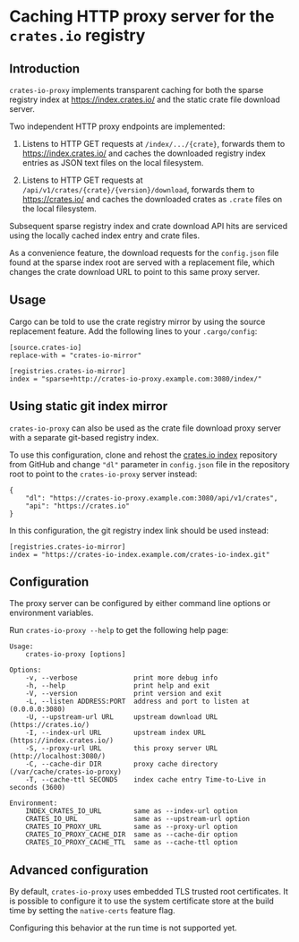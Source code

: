 Caching HTTP proxy server for the `crates.io` registry
======================================================

Introduction
------------

`crates-io-proxy` implements transparent caching for both
the sparse registry index at <https://index.crates.io/> and
the static crate file download server.

Two independent HTTP proxy endpoints are implemented:

1. Listens to HTTP GET requests at `/index/.../{crate}`,
   forwards them to <https://index.crates.io/> and caches the downloaded registry
   index entries as JSON text files on the local filesystem.

2. Listens to HTTP GET requests at `/api/v1/crates/{crate}/{version}/download`,
   forwards them to <https://crates.io/> and caches the downloaded crates as
   `.crate` files on the local filesystem.

Subsequent sparse registry index and crate download API hits are serviced
using the locally cached index entry and crate files.

As a convenience feature, the download requests for the `config.json` file
found at the sparse index root are served with a replacement file,
which changes the crate download URL to point to this same proxy server.

Usage
-----

Cargo can be told to use the crate registry mirror by using the source
replacement feature. Add the following lines to your `.cargo/config`:

```
[source.crates-io]
replace-with = "crates-io-mirror"

[registries.crates-io-mirror]
index = "sparse+http://crates-io-proxy.example.com:3080/index/"
```

Using static git index mirror
-----------------------------

`crates-io-proxy` can also be used as the crate file download proxy server
with a separate git-based registry index.

To use this configuration, clone and rehost the [crates.io index] repository
from GitHub and change `"dl"` parameter in `config.json` file in
the repository root to point to the `crates-io-proxy` server instead:

```
{
    "dl": "https://crates-io-proxy.example.com:3080/api/v1/crates",
    "api": "https://crates.io"
}
```

In this configuration, the git registry index link should be used instead:

```
[registries.crates-io-mirror]
index = "https://crates-io-index.example.com/crates-io-index.git"
```

Configuration
-------------

The proxy server can be configured by either command line options
or environment variables.

Run `crates-io-proxy --help` to get the following help page:

```
Usage:
    crates-io-proxy [options]

Options:
    -v, --verbose              print more debug info
    -h, --help                 print help and exit
    -V, --version              print version and exit
    -L, --listen ADDRESS:PORT  address and port to listen at (0.0.0.0:3080)
    -U, --upstream-url URL     upstream download URL (https://crates.io/)
    -I, --index-url URL        upstream index URL (https://index.crates.io/)
    -S, --proxy-url URL        this proxy server URL (http://localhost:3080/)
    -C, --cache-dir DIR        proxy cache directory (/var/cache/crates-io-proxy)
    -T, --cache-ttl SECONDS    index cache entry Time-to-Live in seconds (3600)

Environment:
    INDEX_CRATES_IO_URL        same as --index-url option
    CRATES_IO_URL              same as --upstream-url option
    CRATES_IO_PROXY_URL        same as --proxy-url option
    CRATES_IO_PROXY_CACHE_DIR  same as --cache-dir option
    CRATES_IO_PROXY_CACHE_TTL  same as --cache-ttl option
```

Advanced configuration
----------------------

By default, `crates-io-proxy` uses embedded TLS trusted root certificates.
It is possible to configure it to use the system certificate store
at the build time by setting the `native-certs` feature flag.

Configuring this behavior at the run time is not supported yet.

[crates.io index]: https://github.com/rust-lang/crates.io-index

